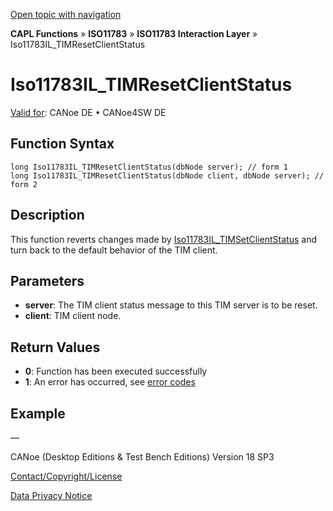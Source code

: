 [Open topic with navigation](../../../../../../CANoeDEFamily.htm#Topics/CAPLFunctions/ISO11783/ISOInteractionLayer/Functions/CAPLfunctionIso11783ILtimResetClientStatus.md)

**CAPL Functions** » **ISO11783** » **ISO11783 Interaction Layer** » Iso11783IL_TIMResetClientStatus

# Iso11783IL_TIMResetClientStatus

[Valid for](../../../../Shared/FeatureAvailability.md): CANoe DE • CANoe4SW DE

## Function Syntax

```plaintext
long Iso11783IL_TIMResetClientStatus(dbNode server); // form 1
long Iso11783IL_TIMResetClientStatus(dbNode client, dbNode server); // form 2
```

## Description

This function reverts changes made by [Iso11783IL_TIMSetClientStatus](CAPLfunctionIso11783ILtimSetClientStatus.md) and turn back to the default behavior of the TIM client.

## Parameters

- **server**: The TIM client status message to this TIM server is to be reset.
- **client**: TIM client node.

## Return Values

- **0**: Function has been executed successfully
- **1**: An error has occurred, see [error codes](../../../CAPLfunctionsISOj1939ErrorCodes.md)

## Example

—

CANoe (Desktop Editions & Test Bench Editions) Version 18 SP3

[Contact/Copyright/License](../../../../Shared/ContactCopyrightLicense.md)

[Data Privacy Notice](https://www.vector.com/int/en/company/get-info/privacy-policy/)
